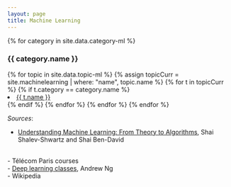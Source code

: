 ```yaml
---
layout: page
title: Machine Learning
---
```


{% for category in site.data.category-ml %}

<h3>{{ category.name }}</h3>
<u1>
    {% for topic in site.data.topic-ml %}
        {% assign topicCurr = site.machinelearning | where: "name", topic.name %}
        {% for t in topicCurr %}
            {% if t.category == category.name %}
                <li class="nobull">
                    <a class="sectionCourses" href="{{ t.url }}">{{ t.name }}</a>
                </li>
            {% endif %}
        {% endfor %}
    {% endfor %}
</u1>
{% endfor %}

<i>Sources</i>:
<br>
- <a href="https://www.cs.huji.ac.il/~shais/UnderstandingMachineLearning/understanding-machine-learning-theory-algorithms.pdf">
    Understanding Machine Learning: From Theory to Algorithms</a>, Shai Shalev-Shwartz and Shai Ben-David
<br>
- Télécom Paris courses
<br>
- <a href="https://www.coursera.org/specializations/deep-learning">Deep learning classes</a>, Andrew Ng
<br>
- Wikipedia